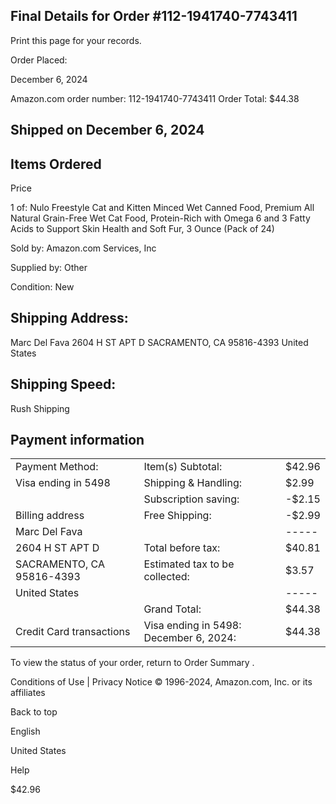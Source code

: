 <!-- image -->

## Final Details for Order #112-1941740-7743411

Print this page for your records.

Order Placed:

December 6, 2024

Amazon.com order number: 112-1941740-7743411 Order Total: $44.38

## Shipped on December 6, 2024

## Items Ordered

Price

1 of: Nulo Freestyle Cat and Kitten Minced Wet Canned Food, Premium All Natural Grain-Free Wet Cat Food, Protein-Rich with Omega 6 and 3 Fatty Acids to Support Skin Health and Soft Fur, 3 Ounce (Pack of 24)

Sold by: Amazon.com Services, Inc

Supplied by: Other

Condition: New

## Shipping Address:

Marc Del Fava 2604 H ST APT D SACRAMENTO, CA 95816-4393 United States

## Shipping Speed:

Rush Shipping

## Payment information

|                           |                                        |        |
|---------------------------|----------------------------------------|--------|
| Payment Method:           | Item(s) Subtotal:                      | $42.96 |
| Visa  ending in 5498      | Shipping & Handling:                   | $2.99  |
|                           | Subscription saving:                   | -$2.15 |
| Billing address           | Free Shipping:                         | -$2.99 |
| Marc Del Fava             |                                        | -----  |
| 2604 H ST APT D           | Total before tax:                      | $40.81 |
| SACRAMENTO, CA 95816-4393 | Estimated tax to be collected:         | $3.57  |
| United States             |                                        | -----  |
|                           | Grand Total:                           | $44.38 |
| Credit Card transactions  | Visa ending in 5498: December 6, 2024: | $44.38 |

To view the status of your order, return to Order Summary .

Conditions of Use | Privacy Notice © 1996-2024, Amazon.com, Inc. or its affiliates

Back to top

English

United States

Help

$42.96